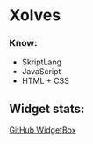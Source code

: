 # Xolves
### Know:
- SkriptLang
- JavaScript
- HTML + CSS

## Widget stats:
[GitHub WidgetBox](https://github-widgetbox.vercel.app/api/profile?username=xlves&data=followers,repositories,stars,commits&theme=nautilus)
